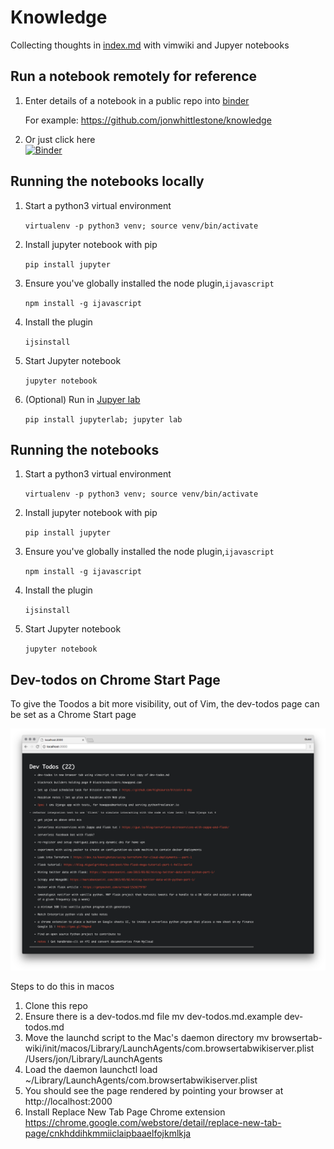 # Knowledge

Collecting thoughts in [index.md](index.md) with vimwiki and Jupyer notebooks


## Run a notebook remotely for reference ##

1. Enter details of a notebook in a public repo into [binder](https://mybinder.org/)

    
    For example: https://github.com/jonwhittlestone/knowledge
    
2. Or just click here<br>
[![Binder](https://mybinder.org/badge_logo.svg)](https://mybinder.org/v2/gh/jonwhittlestone/knowledge/master)


## Running the notebooks locally

1. Start a python3 virtual environment

    `virtualenv -p python3 venv; source venv/bin/activate`

2. Install jupyter notebook with pip

    `pip install jupyter`

3. Ensure you've globally installed the node plugin,`ijavascript`

    `npm install -g ijavascript`

4. Install the plugin

    `ijsinstall`
    
5. Start Jupyter notebook

    `jupyter notebook`
    
6. (Optional) Run in [Jupyer lab](https://jupyterlab.readthedocs.io/en/stable/)

    `pip install jupyterlab; jupyter lab`
    


## Running the notebooks

1. Start a python3 virtual environment

    `virtualenv -p python3 venv; source venv/bin/activate`

2. Install jupyter notebook with pip

    `pip install jupyter`

3. Ensure you've globally installed the node plugin,`ijavascript`

    `npm install -g ijavascript`

4. Install the plugin

    `ijsinstall`
    
5. Start Jupyter notebook

    `jupyter notebook`

## Dev-todos on Chrome Start Page

To give the Toodos a bit more visibility, out of Vim, the dev-todos page can be set as a Chrome Start page

![Chrome on macos Screenshot](images/dev_todos_browser.png)

Steps to do this in macos

1. Clone this repo
2. Ensure there is a dev-todos.md file
    mv dev-todos.md.example dev-todos.md
3. Move the launchd script to the Mac's daemon directory
    mv browsertab-wiki/init/macos/Library/LaunchAgents/com.browsertabwikiserver.plist /Users/jon/Library/LaunchAgents
4. Load the daemon
    launchctl load ~/Library/LaunchAgents/com.browsertabwikiserver.plist
5. You should see the page rendered by pointing your browser at http://localhost:2000
6. Install Replace New Tab Page Chrome extension
    https://chrome.google.com/webstore/detail/replace-new-tab-page/cnkhddihkmmiiclaipbaaelfojkmlkja
